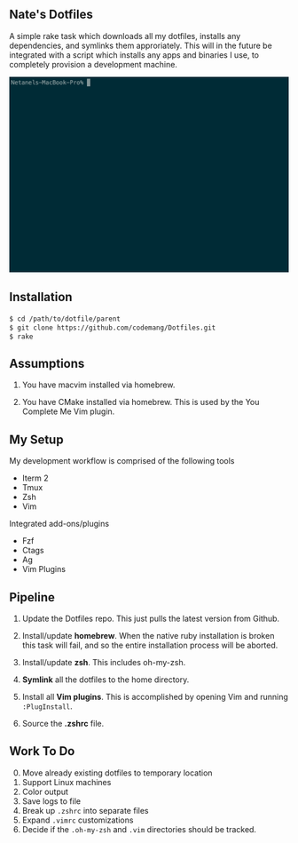Nate's Dotfiles
---------------

A simple rake task which downloads all my dotfiles, installs any dependencies, and symlinks them approriately. This will in the future be integrated with a script which installs any apps and binaries I use, to completely provision a development machine.

![Alt Text](https://github.com/codemang/Dotfiles/blob/master/recording3.gif)

Installation
------------

```
$ cd /path/to/dotfile/parent
$ git clone https://github.com/codemang/Dotfiles.git
$ rake
```

Assumptions
-----------

1. You have macvim installed via homebrew.

1. You have CMake installed via homebrew. This is used by the You Complete Me Vim plugin.

My Setup
--------

My development workflow is comprised of the following tools
* Iterm 2
* Tmux
* Zsh
* Vim

Integrated add-ons/plugins
* Fzf
* Ctags
* Ag
* Vim  Plugins


Pipeline
--------

1. Update the Dotfiles repo. This just pulls the latest version from Github.

2. Install/update **homebrew**. When the native ruby installation is broken this task will fail, and so the entire installation process will be aborted.

3. Install/update **zsh**. This includes oh-my-zsh.

4. **Symlink** all the dotfiles to the home directory.

5. Install all **Vim plugins**. This is accomplished by opening Vim and running `:PlugInstall`.

6. Source the **.zshrc** file.


Work To Do
----------

0. Move already existing dotfiles to temporary location
0. Support Linux machines
0. Color output
0. Save logs to file
0. Break up `.zshrc` into separate files
0. Expand `.vimrc` customizations
0. Decide if the `.oh-my-zsh` and `.vim` directories should be tracked.
